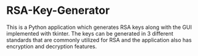 # RSA-Key-Generator
This is a Python application which generates RSA keys along with the GUI implemented with tkinter. The keys can be generated in 3 different standards that are commonly utilized for RSA and the application also has encryption and decryption features.
